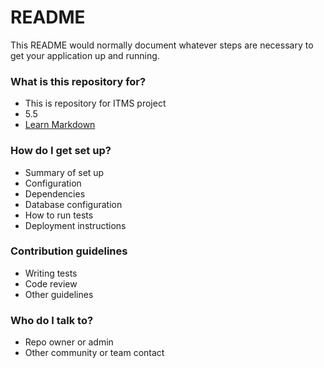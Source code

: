 # README #

This README would normally document whatever steps are necessary to get your application up and running.

### What is this repository for? ###

* This is repository for ITMS project
* 5.5
* [Learn Markdown](https://bitbucket.org/tutorials/markdowndemo)

### How do I get set up? ###

* Summary of set up
* Configuration
* Dependencies
* Database configuration
* How to run tests
* Deployment instructions

### Contribution guidelines ###

* Writing tests
* Code review
* Other guidelines

### Who do I talk to? ###

* Repo owner or admin
* Other community or team contact